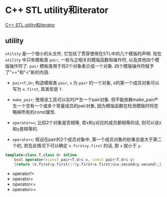 # C++ STL utility和iterator

[C++ STL utility和iterator](https://blog.csdn.net/lao_tan/article/details/81155807)

## utility

`utility` 是一个很小的头文件, 它包括了贯穿使用在STL中的几个模版的声明.
现在 `utility` 中只有模板类 `pair`,
一些与之相关的模版函数和操作符, 以及其他四个模版操作符了.
`pair` 模板类用于将2个对象表示成一个对象.
四个模版操作符赋予了"=="和"<"新的内涵.

+ `pair<T,U>`; 构造模板类 `pair`, `x` 为 `pair` 的一个对象,
x的第一个成员对象可以写为 `x.first`, 其类型是 `T`.

+ `make_pair`; 使用该工具可以实时产生一个pair对象.
但不能依赖make_pair产生一个含有一个或多个常量成员的pair对象,
因为模版函数在检测模版时将忽略掉所有的const属性.
+ `operator==`; 比较2个对象是否相等,
若x和y对应的成员都相等的话, 则可以说x和y是相等的.

+ `operator<`;
假设在pair的2个成员对象中, 第一个成员对象的权重总是大于第二个的,
若在此情况下可以确定 `x.first<y.first` 的话, 那 `x` 就小于 `y`.

```cpp
template<class T,class U> inline
    bool operator<(const pair<T,U>& x, const pair<T,U>& y)
    {return (x.first<y.first||!(y.first<x.first)&&x.second<y.second);}
```

+ operator!=
+ operator>
+ operator<=
+ operator>=
